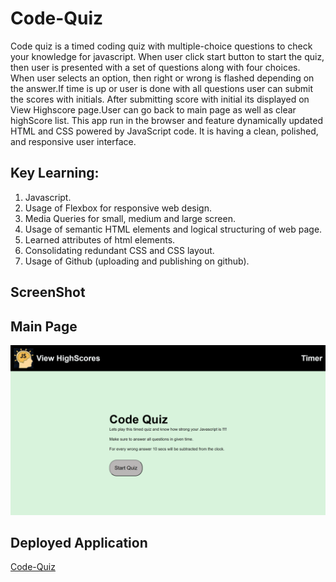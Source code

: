 # Code-Quiz

Code quiz is a timed coding quiz with multiple-choice questions to check your knowledge for javascript.
When user click start button to start the quiz, then user is presented with a set of questions along with four choices. When user selects an option, then right or wrong is flashed depending on the answer.If time is up or user is done with all questions user can submit the scores with initials.
After submitting score with initial its displayed on View Highscore page.User can go back to main page as well as clear highScore list.
This app run in the browser and feature dynamically updated HTML and CSS powered by JavaScript code. It is having a clean, polished, and responsive user interface.

## Key Learning:

1. Javascript.
2. Usage of Flexbox for responsive web design.
3. Media Queries for small, medium and large screen.
4. Usage of semantic HTML elements and logical structuring of web page.
5. Learned attributes of html elements.
6. Consolidating redundant CSS and CSS layout.
7. Usage of Github (uploading and publishing on github).

## ScreenShot

## Main Page

![Code-Quiz](assets/images/image1.png)

## Deployed Application

[Code-Quiz](https://gunjanb.github.io/Code-Quiz/)
